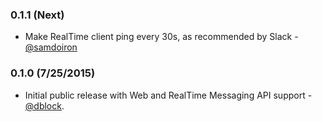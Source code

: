 ### 0.1.1 (Next)

* Make RealTime client ping every 30s, as recommended by Slack - [@samdoiron](https://github.com/samdoiron)

### 0.1.0 (7/25/2015)

* Initial public release with Web and RealTime Messaging API support - [@dblock](https://github.com/dblock).

